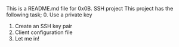 This is a README.md file for 0x0B. SSH project
This project has the following task;
0. Use a private key
1. Create an SSH key pair
2. Client configuration file
3. Let me in!
